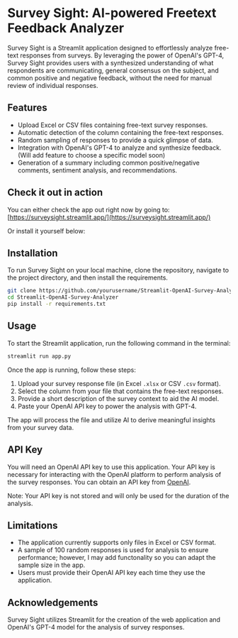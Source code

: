 # Survey Sight: AI-powered Freetext Feedback Analyzer

Survey Sight is a Streamlit application designed to effortlessly analyze free-text responses from surveys. By leveraging the power of OpenAI's GPT-4, Survey Sight provides users with a synthesized understanding of what respondents are communicating, general consensus on the subject, and common positive and negative feedback, without the need for manual review of individual responses.

## Features

- Upload Excel or CSV files containing free-text survey responses.
- Automatic detection of the column containing the free-text responses.
- Random sampling of responses to provide a quick glimpse of data.
- Integration with OpenAI's GPT-4 to analyze and synthesize feedback. (Will add feature to choose a specific model soon)
- Generation of a summary including common positive/negative comments, sentiment analysis, and recommendations.

## Check it out in action

You can either check the app out right now by going to: [https://surveysight.streamlit.app/](https://surveysight.streamlit.app/)

Or install it yourself below:

## Installation 

To run Survey Sight on your local machine, clone the repository, navigate to the project directory, and then install the requirements.

```bash
git clone https://github.com/yourusername/Streamlit-OpenAI-Survey-Analyzer.git
cd Streamlit-OpenAI-Survey-Analyzer
pip install -r requirements.txt
```

## Usage

To start the Streamlit application, run the following command in the terminal:

```bash
streamlit run app.py
```

Once the app is running, follow these steps:

1. Upload your survey response file (in Excel `.xlsx` or CSV `.csv` format).
2. Select the column from your file that contains the free-text responses.
3. Provide a short description of the survey context to aid the AI model.
4. Paste your OpenAI API key to power the analysis with GPT-4.

The app will process the file and utilize AI to derive meaningful insights from your survey data.

## API Key

You will need an OpenAI API key to use this application. Your API key is necessary for interacting with the OpenAI platform to perform analysis of the survey responses. You can obtain an API key from [OpenAI](https://platform.openai.com/).

Note: Your API key is not stored and will only be used for the duration of the analysis.

## Limitations

- The application currently supports only files in Excel or CSV format.
- A sample of 100 random responses is used for analysis to ensure performance; however, I may add functonality so you can adapt the sample size in the app.
- Users must provide their OpenAI API key each time they use the application.

## Acknowledgements

Survey Sight utilizes Streamlit for the creation of the web application and OpenAI's GPT-4 model for the analysis of survey responses.

